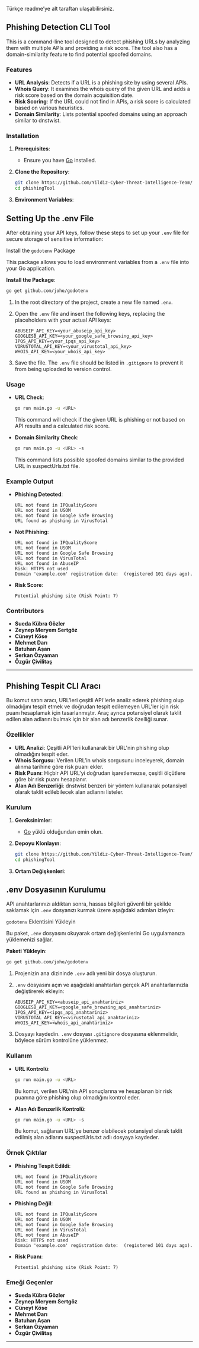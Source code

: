 Türkçe readme’ye alt taraftan ulaşabilirsiniz.
## Phishing Detection CLI Tool

This is a command-line tool designed to detect phishing URLs by analyzing them with multiple APIs and providing a risk score. The tool also has a domain-similarity feature to find potential spoofed domains. 

### Features

- **URL Analysis**: Detects if a URL is a phishing site by using several APIs.
- **Whois Query**: It examines the whois query of the given URL and adds a risk score based on the domain acquisition date.
- **Risk Scoring**: If the URL could not find in APIs, a risk score is calculated based on various heuristics.
- **Domain Similarity**: Lists potential spoofed domains using an approach similar to dnstwist.

### Installation

1. **Prerequisites**:
    - Ensure you have [Go](https://golang.org/dl/) installed.
2. **Clone the Repository**:
    
    ```bash
    git clone https://github.com/Yildiz-Cyber-Threat-Intelligence-Team/PhishScanCLI.git
    cd phishingTool
    ```
    
3. **Environment Variables**:

## **Setting Up the .env File**

After obtaining your API keys, follow these steps to set up your `.env` file for secure storage of sensitive information:

Install the `godotenv` Package

This package allows you to load environment variables from a `.env` file into your Go application.

**Install the Package**:

```bash
go get github.com/joho/godotenv
```

1. In the root directory of the project, create a new file named `.env`.
2. Open the `.env` file and insert the following keys, replacing the placeholders with your actual API keys:
    
    ```
    ABUSEIP_API_KEY=<your_abuseip_api_key>
    GOOGLESB_API_KEY=<your_google_safe_browsing_api_key>
    IPQS_API_KEY=<your_ipqs_api_key>
    VIRUSTOTAL_API_KEY=<your_virustotal_api_key>
    WHOIS_API_KEY=<your_whois_api_key>
    ```
    
3. Save the file. The `.env` file should be listed in `.gitignore` to prevent it from being uploaded to version control.

### Usage

- **URL Check**:
    
    ```bash
    go run main.go -u <URL>
    ```
    
    This command will check if the given URL is phishing or not based on API results and a calculated risk score.
    
- **Domain Similarity Check**:
    
    ```bash
    go run main.go -u <URL> -s
    ```
    
    This command lists possible spoofed domains similar to the provided URL in suspectUrls.txt file.
    

### Example Output

- **Phishing Detected**:
    
    ```
    URL not found in IPQualityScore
    URL not found in USOM
    URL not found in Google Safe Browsing
    URL found as phishing in VirusTotal
    ```
    
- **Not Phishing**:
    
    ```
    URL not found in IPQualityScore
    URL not found in USOM
    URL not found in Google Safe Browsing
    URL not found in VirusTotal
    URL not found in AbuseIP
    Risk: HTTPS not used
    Domain 'example.com' registration date:  (registered 101 days ago).
    ```
    
- **Risk Score**:
    
    ```
    Potential phishing site (Risk Point: 7)
    ```
    
### Contributors
- **Sueda Kübra Gözler**
- **Zeynep Meryem Sertgöz**
- **Cüneyt Köse**
- **Mehmet Darı**
- **Batuhan Aşan**
- **Serkan Özyaman**
- **Özgür Çivilitaş**

---

## Phishing Tespit CLI Aracı

Bu komut satırı aracı, URL'leri çeşitli API'lerle analiz ederek phishing olup olmadığını tespit etmek ve doğrudan tespit edilemeyen URL'ler için risk puanı hesaplamak için tasarlanmıştır. Araç ayrıca potansiyel olarak taklit edilen alan adlarını bulmak için bir alan adı benzerlik özelliği sunar.

### Özellikler

- **URL Analizi**: Çeşitli API'leri kullanarak bir URL'nin phishing olup olmadığını tespit eder.
- **Whois Sorgusu**: Verilen URL’in whois sorgusunu inceleyerek, domain alınma tarihine göre risk puanı ekler.
- **Risk Puanı**: Hiçbir API URL'yi doğrudan işaretlemezse, çeşitli ölçütlere göre bir risk puanı hesaplanır.
- **Alan Adı Benzerliği**: dnstwist benzeri bir yöntem kullanarak potansiyel olarak taklit edilebilecek alan adlarını listeler.

### Kurulum

1. **Gereksinimler**:
    - [Go](https://golang.org/dl/) yüklü olduğundan emin olun.
2. **Depoyu Klonlayın**:
    
    ```bash
    git clone https://github.com/Yildiz-Cyber-Threat-Intelligence-Team/PhishScanCLI.git
    cd phishingTool
    ```
    
3. **Ortam Değişkenleri**:

## **.env Dosyasının Kurulumu**

API anahtarlarınızı aldıktan sonra, hassas bilgileri güvenli bir şekilde saklamak için `.env` dosyanızı kurmak üzere aşağıdaki adımları izleyin:

 `godotenv` Eklentisini Yükleyin

Bu paket, `.env` dosyasını okuyarak ortam değişkenlerini Go uygulamanıza yüklemenizi sağlar.

**Paketi Yükleyin**:

```bash
go get github.com/joho/godotenv
```

1. Projenizin ana dizininde `.env` adlı yeni bir dosya oluşturun.
2. `.env` dosyasını açın ve aşağıdaki anahtarları gerçek API anahtarlarınızla değiştirerek ekleyin:
    
    ```
    ABUSEIP_API_KEY=<abuseip_api_anahtariniz>
    GOOGLESB_API_KEY=<google_safe_browsing_api_anahtariniz>
    IPQS_API_KEY=<ipqs_api_anahtariniz>
    VIRUSTOTAL_API_KEY=<virustotal_api_anahtariniz>
    WHOIS_API_KEY=<whois_api_anahtariniz>
    ```
    
3. Dosyayı kaydedin. `.env` dosyası `.gitignore` dosyasına eklenmelidir, böylece sürüm kontrolüne yüklenmez.

### Kullanım

- **URL Kontrolü**:
    
    ```bash
    go run main.go -u <URL>
    ```
    
    Bu komut, verilen URL'nin API sonuçlarına ve hesaplanan bir risk puanına göre phishing olup olmadığını kontrol eder.
    
- **Alan Adı Benzerlik Kontrolü**:
    
    ```bash
    go run main.go -u <URL> -s
    ```
    
    Bu komut, sağlanan URL'ye benzer olabilecek potansiyel olarak taklit edilmiş alan adlarını suspectUrls.txt adlı dosyaya kaydeder.
    

### Örnek Çıktılar

- **Phishing Tespit Edildi**:
    
    ```
    URL not found in IPQualityScore
    URL not found in USOM
    URL not found in Google Safe Browsing
    URL found as phishing in VirusTotal
    ```
    
- **Phishing Değil**:
    
    ```
    URL not found in IPQualityScore
    URL not found in USOM
    URL not found in Google Safe Browsing
    URL not found in VirusTotal
    URL not found in AbuseIP
    Risk: HTTPS not used
    Domain 'example.com' registration date:  (registered 101 days ago).
    ```
    
- **Risk Puanı**:
    
    ```
    Potential phishing site (Risk Point: 7)
    ```

### Emeği Geçenler
- **Sueda Kübra Gözler**
- **Zeynep Meryem Sertgöz**
- **Cüneyt Köse**
- **Mehmet Darı**
- **Batuhan Aşan**
- **Serkan Özyaman**
- **Özgür Çivilitaş**
---
